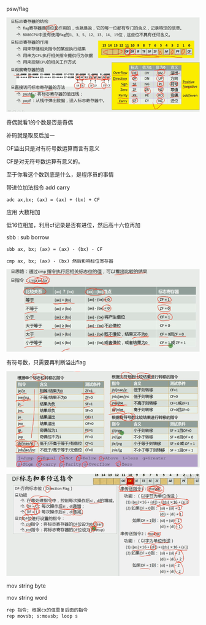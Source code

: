 psw/flag

![image-20240506124227320](img/image-20240506124227320.png)

奇偶就看1的个数是否是奇偶

补码就是取反后加一

OF溢出只是对有符号数运算而言有意义

CF是对无符号数运算有意义的。

至于你看这个数到底是什么，是程序员的事情



带进位加法指令 add carry

```assembly
adc ax,bx; (ax) = (ax) + (bx) + CF
```

应用 大数相加

低16位相加，利用cf记录是否有进位，然后高十六位再加

sbb : sub borrow

```assembly
sbb ax, bx; (ax) = (ax) - (bx) - CF
```



```ass
cmp ax, bx; (ax) - (bx) 然后影响标位寄存器
```

![image-20240506131832941](img/image-20240506131832941-17149727141281-17149727144903-17149727159155.png)

有符号数，只需要再判断溢出flag

![image-20240506132134107](img/image-20240506132134107.png)



![image-20240506132632018](img/image-20240506132632018.png)



mov string byte

mov string word

```assembly
rep 指令; 根据cx的值重复后面的指令
rep movsb; s:movsb; loop s
```



